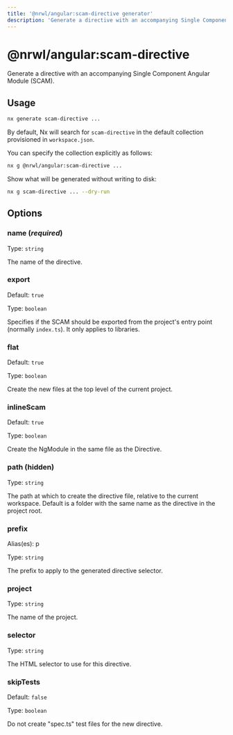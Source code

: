 ```yaml
---
title: '@nrwl/angular:scam-directive generator'
description: 'Generate a directive with an accompanying Single Component Angular Module (SCAM).'
---
```


# @nrwl/angular:scam-directive

Generate a directive with an accompanying Single Component Angular Module (SCAM).

## Usage

```bash
nx generate scam-directive ...
```

By default, Nx will search for `scam-directive` in the default collection provisioned in `workspace.json`.

You can specify the collection explicitly as follows:

```bash
nx g @nrwl/angular:scam-directive ...
```

Show what will be generated without writing to disk:

```bash
nx g scam-directive ... --dry-run
```

## Options

### name (_**required**_)

Type: `string`

The name of the directive.

### export

Default: `true`

Type: `boolean`

Specifies if the SCAM should be exported from the project's entry point (normally `index.ts`). It only applies to libraries.

### flat

Default: `true`

Type: `boolean`

Create the new files at the top level of the current project.

### inlineScam

Default: `true`

Type: `boolean`

Create the NgModule in the same file as the Directive.

### path (**hidden**)

Type: `string`

The path at which to create the directive file, relative to the current workspace. Default is a folder with the same name as the directive in the project root.

### prefix

Alias(es): p

Type: `string`

The prefix to apply to the generated directive selector.

### project

Type: `string`

The name of the project.

### selector

Type: `string`

The HTML selector to use for this directive.

### skipTests

Default: `false`

Type: `boolean`

Do not create "spec.ts" test files for the new directive.
